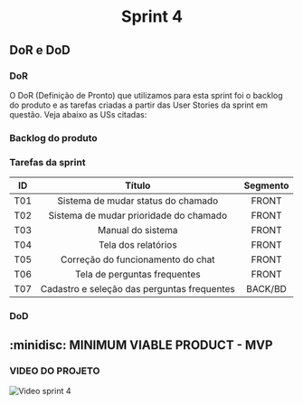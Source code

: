 <span id='topo'>

<h1 align='center'> Sprint 4 </h1>

<h2> DoR e DoD </h2>

<h3>DoR</h3>

O DoR (Definição de Pronto) que utilizamos para esta sprint foi o backlog do produto e as tarefas criadas a partir das User Stories da sprint em questão. Veja abaixo as USs citadas:

<h3>Backlog do produto</h3>

<h3>Tarefas da sprint</h3>

| ID | Título | Segmento |
|:-: | :----: | :------: |
| T01 | Sistema de mudar status do chamado | FRONT |
| T02 | Sistema de mudar prioridade do chamado | FRONT |
| T03 | Manual do sistema | FRONT |
| T04 | Tela dos relatórios | FRONT |
| T05 | Correção do funcionamento do chat | FRONT |
| T06 | Tela de perguntas frequentes | FRONT |
| T07 | Cadastro e seleção das perguntas frequentes | BACK/BD |


<h3>DoD</h3>

<span id='MVP'>

<h2> :minidisc: MINIMUM VIABLE PRODUCT - MVP </h2>

<h3>VIDEO DO PROJETO</h3>

![Video sprint 4](https://github.com/equipedevo/API_2/assets/110677265/3d3ecf50-0e57-4ee3-8d8b-2b3518f525ca)

